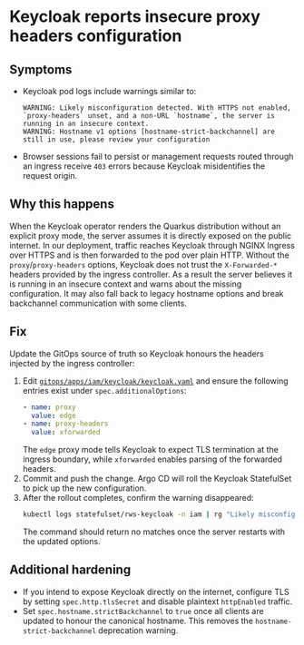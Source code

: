 # Keycloak reports insecure proxy headers configuration

## Symptoms

* Keycloak pod logs include warnings similar to:
  ```
  WARNING: Likely misconfiguration detected. With HTTPS not enabled, `proxy-headers` unset, and a non-URL `hostname`, the server is running in an insecure context.
  WARNING: Hostname v1 options [hostname-strict-backchannel] are still in use, please review your configuration
  ```
* Browser sessions fail to persist or management requests routed through an ingress receive `403` errors because Keycloak misidentifies the request origin.

## Why this happens

When the Keycloak operator renders the Quarkus distribution without an explicit proxy mode, the server assumes it is directly exposed on the public internet. In our deployment, traffic reaches Keycloak through NGINX Ingress over HTTPS and is then forwarded to the pod over plain HTTP. Without the `proxy`/`proxy-headers` options, Keycloak does not trust the `X-Forwarded-*` headers provided by the ingress controller. As a result the server believes it is running in an insecure context and warns about the missing configuration. It may also fall back to legacy hostname options and break backchannel communication with some clients.

## Fix

Update the GitOps source of truth so Keycloak honours the headers injected by the ingress controller:

1. Edit [`gitops/apps/iam/keycloak/keycloak.yaml`](../../gitops/apps/iam/keycloak/keycloak.yaml) and ensure the following entries exist under `spec.additionalOptions`:
   ```yaml
   - name: proxy
     value: edge
   - name: proxy-headers
     value: xforwarded
   ```
   The `edge` proxy mode tells Keycloak to expect TLS termination at the ingress boundary, while `xforwarded` enables parsing of the forwarded headers.
2. Commit and push the change. Argo CD will roll the Keycloak StatefulSet to pick up the new configuration.
3. After the rollout completes, confirm the warning disappeared:
   ```bash
   kubectl logs statefulset/rws-keycloak -n iam | rg "Likely misconfiguration"
   ```
   The command should return no matches once the server restarts with the updated options.

## Additional hardening

* If you intend to expose Keycloak directly on the internet, configure TLS by setting `spec.http.tlsSecret` and disable plaintext `httpEnabled` traffic.
* Set `spec.hostname.strictBackchannel` to `true` once all clients are updated to honour the canonical hostname. This removes the `hostname-strict-backchannel` deprecation warning.
